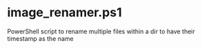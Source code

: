 # image_renamer.ps1
PowerShell script to rename multiple files within a dir to have their timestamp as the name
